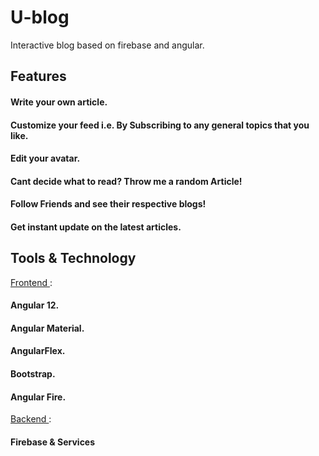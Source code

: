 # U-blog
 Interactive blog based on firebase and angular.

## Features
#### Write your own article. <br>
#### Customize your feed i.e. By Subscribing to any general topics that you like.
#### Edit your avatar.
#### Cant decide what to read? Throw me a random Article!
#### Follow Friends and see their respective blogs!
#### Get instant update on the latest articles.


## Tools & Technology

 <ins> Frontend </ins> :
#### Angular 12.
#### Angular Material.
#### AngularFlex.
#### Bootstrap.
#### Angular Fire.


 <ins> Backend </ins> :
#### Firebase & Services
